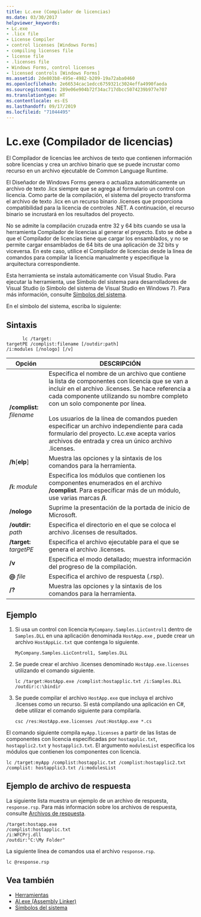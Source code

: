 ```yaml
---
title: Lc.exe (Compilador de licencias)
ms.date: 03/30/2017
helpviewer_keywords:
- Lc.exe
- .licx file
- License Compiler
- control licenses [Windows Forms]
- compiling licenses file
- license file
- .licenses file
- Windows Forms, control licenses
- licensed controls [Windows Forms]
ms.assetid: 2de803b8-495e-4982-b209-19a72aba0460
ms.openlocfilehash: 2e66534cac1edcc6759321c3024effa4990faeda
ms.sourcegitcommit: 289e06e904b72f34ac717dbcc5074239b977e707
ms.translationtype: HT
ms.contentlocale: es-ES
ms.lasthandoff: 09/17/2019
ms.locfileid: "71044495"
---
```

# <a name="lcexe-license-compiler"></a>Lc.exe (Compilador de licencias)
El Compilador de licencias lee archivos de texto que contienen información sobre licencias y crea un archivo binario que se puede incrustar como recurso en un archivo ejecutable de Common Language Runtime.  
  
 El Diseñador de Windows Forms genera o actualiza automáticamente un archivo de texto .licx siempre que se agrega al formulario un control con licencia. Como parte de la compilación, el sistema del proyecto transforma el archivo de texto .licx en un recurso binario .licenses que proporciona compatibilidad para la licencia de controles .NET. A continuación, el recurso binario se incrustará en los resultados del proyecto.  
  
 No se admite la compilación cruzada entre 32 y 64 bits cuando se usa la herramienta Compilador de licencias al generar el proyecto. Esto se debe a que el Compilador de licencias tiene que cargar los ensamblados, y no se permite cargar ensamblados de 64 bits de una aplicación de 32 bits y viceversa. En este caso, utilice el Compilador de licencias desde la línea de comandos para compilar la licencia manualmente y especifique la arquitectura correspondiente.  
  
 Esta herramienta se instala automáticamente con Visual Studio. Para ejecutar la herramienta, use Símbolo del sistema para desarrolladores de Visual Studio (o Símbolo del sistema de Visual Studio en Windows 7). Para más información, consulte [Símbolos del sistema](developer-command-prompt-for-vs.md).  
  
 En el símbolo del sistema, escriba lo siguiente:  
  
## <a name="syntax"></a>Sintaxis  
  
```console
      lc /target:  
targetPE /complist:filename [/outdir:path]  
/i:modules [/nologo] [/v]  
```  
  
|Opción|DESCRIPCIÓN|  
|------------|-----------------|  
|**/complist:** *filename*|Especifica el nombre de un archivo que contiene la lista de componentes con licencia que se van a incluir en el archivo .licenses. Se hace referencia a cada componente utilizando su nombre completo con un solo componente por línea.<br /><br /> Los usuarios de la línea de comandos pueden especificar un archivo independiente para cada formulario del proyecto. Lc.exe acepta varios archivos de entrada y crea un único archivo .licenses.|  
|**/h**[**elp**]|Muestra las opciones y la sintaxis de los comandos para la herramienta.|  
|**/i:** *module*|Especifica los módulos que contienen los componentes enumerados en el archivo **/complist**. Para especificar más de un módulo, use varias marcas **/i**.|  
|**/nologo**|Suprime la presentación de la portada de inicio de Microsoft.|  
|**/outdir:** *path*|Especifica el directorio en el que se coloca el archivo .licenses de resultados.|  
|**/target:** *targetPE*|Especifica el archivo ejecutable para el que se genera el archivo .licenses.|  
|**/v**|Especifica el modo detallado; muestra información del progreso de la compilación.|  
|**@** *file*|Especifica el archivo de respuesta (.rsp).|  
|**/?**|Muestra las opciones y la sintaxis de los comandos para la herramienta.|  
  
## <a name="example"></a>Ejemplo  
  
1. Si usa un control con licencia `MyCompany.Samples.LicControl1` dentro de `Samples.DLL` en una aplicación denominada `HostApp.exe` *,*  puede crear un archivo `HostAppLic.txt` que contenga lo siguiente.  
  
    ```text
    MyCompany.Samples.LicControl1, Samples.DLL  
    ```  
  
2. Se puede crear el archivo .licenses denominado `HostApp.exe.licenses` utilizando el comando siguiente.  
  
    ```console  
    lc /target:HostApp.exe /complist:hostapplic.txt /i:Samples.DLL /outdir:c:\bindir  
    ```  
  
3. Se puede compilar el archivo `HostApp.exe` que incluya el archivo .licenses como un recurso. Si está compilando una aplicación en C#, debe utilizar el comando siguiente para compilarla.  
  
    ```console
    csc /res:HostApp.exe.licenses /out:HostApp.exe *.cs  
    ```  
  
 El comando siguiente compila `myApp.licenses` a partir de las listas de componentes con licencia especificadas por `hostapplic.txt`, `hostapplic2.txt` y `hostapplic3.txt`. El argumento `modulesList` especifica los módulos que contienen los componentes con licencia.  
  
```console  
lc /target:myApp /complist:hostapplic.txt /complist:hostapplic2.txt /complist: hostapplic3.txt /i:modulesList  
```  
  
## <a name="response-file-example"></a>Ejemplo de archivo de respuesta  
 La siguiente lista muestra un ejemplo de un archivo de respuesta, `response.rsp`. Para más información sobre los archivos de respuesta, consulte [Archivos de respuesta](/visualstudio/msbuild/msbuild-response-files).  
  
```text  
/target:hostapp.exe  
/complist:hostapplic.txt   
/i:WFCPrj.dll   
/outdir:"C:\My Folder"  
```  
  
 La siguiente línea de comandos usa el archivo `response.rsp`.  
  
```console  
lc @response.rsp  
```  
  
## <a name="see-also"></a>Vea también

- [Herramientas](index.md)
- [Al.exe (Assembly Linker)](al-exe-assembly-linker.md)
- [Símbolos del sistema](developer-command-prompt-for-vs.md)
